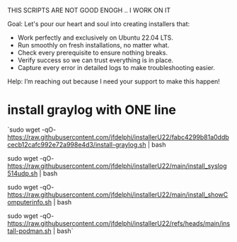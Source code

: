 THIS SCRIPTS ARE NOT GOOD ENOGH .. I WORK ON IT

Goal: Let's pour our heart and soul into creating installers that:

- Work perfectly and exclusively on Ubuntu 22.04 LTS.
- Run smoothly on fresh installations, no matter what.
- Check every prerequisite to ensure nothing breaks.
- Verify success so we can trust everything is in place.
- Capture every error in detailed logs to make troubleshooting easier.

Help: I’m reaching out because I need your support to make this happen!


install graylog with ONE line 
=============================
`sudo wget -qO- https://raw.githubusercontent.com/jfdelphi/installerU22/fabc4299b81a0ddbcecb12cafc992e72a998e4d3/install-graylog.sh | bash

sudo wget -qO- https://raw.githubusercontent.com/jfdelphi/installerU22/main/install_syslog514udp.sh  | bash

sudo wget -qO- https://raw.githubusercontent.com/jfdelphi/installerU22/main/install_showComputerinfo.sh   | bash

sudo wget -qO- https://raw.githubusercontent.com/jfdelphi/installerU22/refs/heads/main/install-podman.sh | bash`
